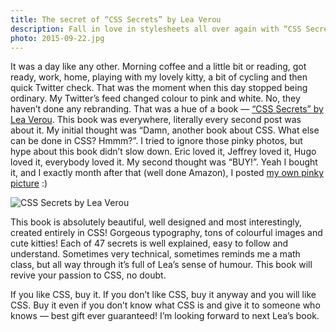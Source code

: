 ```yaml
---
title: The secret of “CSS Secrets” by Lea Verou
description: Fall in love in stylesheets all over again with “CSS Secrets” by Lea Verou. Quick review of Lea’s amazing collection of CSS tricks, tips and advices.
photo: 2015-09-22.jpg
---
```


It was a day like any other. Morning coffee and a little bit or reading, got ready, work, home, playing with my lovely kitty, a bit of cycling and then quick Twitter check. That was the moment when this day stopped being ordinary. My Twitter’s feed changed colour to pink and white. No, they haven’t done any rebranding. That was a hue of a book — [“CSS Secrets” by Lea Verou](http://shop.oreilly.com/product/0636920031123.do). This book was everywhere, literally every second post was about it. My initial thought was “Damn, another book about CSS. What else can be done in CSS? Hmmm?”. I tried to ignore those pinky photos, but hype about this book didn’t slow down. Eric loved it, Jeffrey loved it, Hugo loved it, everybody loved it. My second thought was “BUY!”. Yeah I bought it, and I exactly month after that (well done Amazon), I posted [my own pinky picture](https://twitter.com/pawelgrzybek/status/634399068157046784) :)

![CSS Secrets by Lea Verou](/photos/2015-09-22-1.jpg)

This book is absolutely beautiful, well designed and most interestingly, created entirely in CSS! Gorgeous typography, tons of colourful images and cute kitties! Each of 47 secrets is well explained, easy to follow and understand. Sometimes very technical, sometimes reminds me a math class, but all way through it’s full of Lea’s sense of humour. This book will revive your passion to CSS, no doubt.

If you like CSS, buy it. If you don’t like CSS, buy it anyway and you will like CSS. Buy it even if you don’t know what CSS is and give it to someone who knows — best gift ever guaranteed! I’m looking forward to next Lea’s book.
